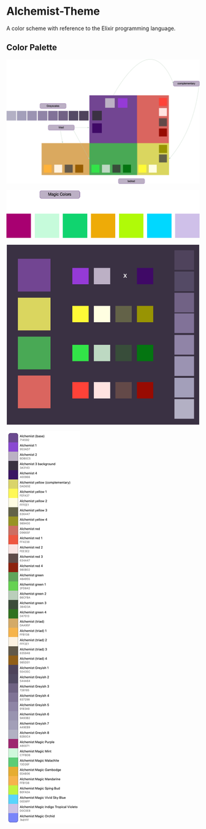 # Alchemist-Theme

A color scheme with reference to the Elixir programming language.


## Color Palette

![](/colors/Palette.png)

![](/colors/Magic-Colors.png)

![](/colors/Background-Colors-Contrast.png)

![](/colors/colors.png)
